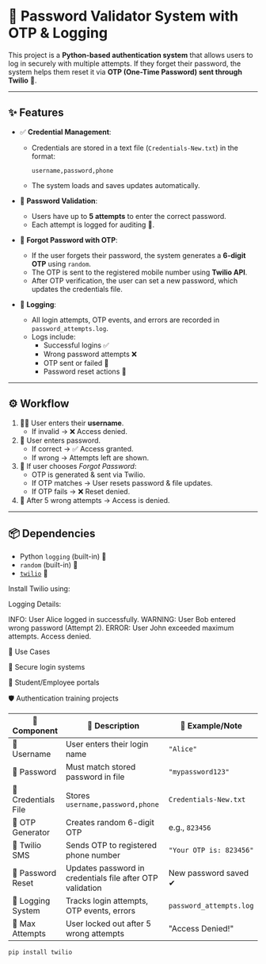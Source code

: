 # 🔐 Password Validator System with OTP & Logging  

This project is a **Python-based authentication system** that allows users to log in securely with multiple attempts. If they forget their password, the system helps them reset it via **OTP (One-Time Password) sent through Twilio** 📲.  

---

## ✨ Features
- ✅ **Credential Management**:  
  - Credentials are stored in a text file (`Credentials-New.txt`) in the format:  
    ```
    username,password,phone
    ```
  - The system loads and saves updates automatically.

- 🔑 **Password Validation**:  
  - Users have up to **5 attempts** to enter the correct password.  
  - Each attempt is logged for auditing 📝.

- 📲 **Forgot Password with OTP**:  
  - If the user forgets their password, the system generates a **6-digit OTP** using `random`.  
  - The OTP is sent to the registered mobile number using **Twilio API**.  
  - After OTP verification, the user can set a new password, which updates the credentials file.  

- 📂 **Logging**:  
  - All login attempts, OTP events, and errors are recorded in `password_attempts.log`.  
  - Logs include:  
    - Successful logins ✅  
    - Wrong password attempts ❌  
    - OTP sent or failed 🚀  
    - Password reset actions 🔄  

---

## ⚙️ Workflow
1. 🧑‍💻 User enters their **username**.  
   - If invalid → ❌ Access denied.  
2. 🔑 User enters password.  
   - If correct → ✅ Access granted.  
   - If wrong → Attempts left are shown.  
3. 🤔 If user chooses *Forgot Password*:  
   - OTP is generated & sent via Twilio.  
   - If OTP matches → User resets password & file updates.  
   - If OTP fails → ❌ Reset denied.  
4. 🚫 After 5 wrong attempts → Access is denied.  

---

## 📦 Dependencies
- Python `logging` (built-in) 📝  
- `random` (built-in) 🎲  
- [`twilio`](https://www.twilio.com/docs/usage/api) 📲  

Install Twilio using:

Logging Details:

INFO: User Alice logged in successfully.
WARNING: User Bob entered wrong password (Attempt 2).
ERROR: User John exceeded maximum attempts. Access denied.

🎯 Use Cases

🔐 Secure login systems

🏫 Student/Employee portals

🛡️ Authentication training projects


| 🔧 Component        | 📖 Description                                            | 📝 Example/Note         |
| ------------------- | --------------------------------------------------------- | ----------------------- |
| 👤 Username         | User enters their login name                              | `"Alice"`               |
| 🔑 Password         | Must match stored password in file                        | `"mypassword123"`       |
| 📂 Credentials File | Stores `username,password,phone`                          | `Credentials-New.txt`   |
| 🎲 OTP Generator    | Creates random 6-digit OTP                                | e.g., `823456`          |
| 📲 Twilio SMS       | Sends OTP to registered phone number                      | `"Your OTP is: 823456"` |
| 🔄 Password Reset   | Updates password in credentials file after OTP validation | New password saved ✔    |
| 📝 Logging System   | Tracks login attempts, OTP events, errors                 | `password_attempts.log` |
| 🚫 Max Attempts     | User locked out after 5 wrong attempts                    | "Access Denied!"        |



```bash
pip install twilio
